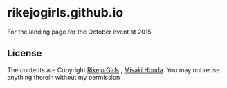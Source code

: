 # rikejogirls.github.io
For the landing page for the October event at 2015

## License

The contents are Copyright [Rikejo Girls](http://rikejogirls.github.io) , [Misaki Honda](https://github.com/honda-misaki).
You may not reuse anything therein without my permission
